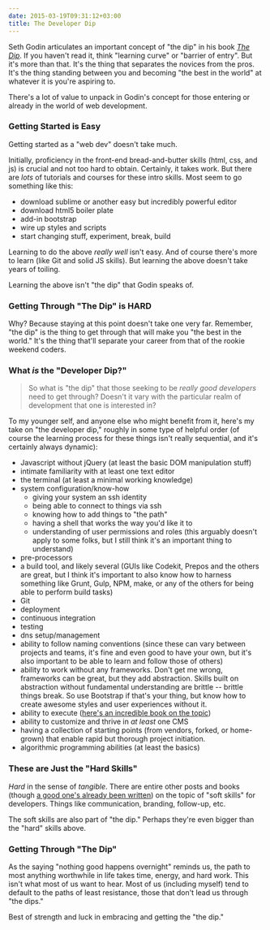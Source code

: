 ```yaml
---
date: 2015-03-19T09:31:12+03:00
title: The Developer Dip
---
```


Seth Godin articulates an important concept of "the dip" in his book *[The Dip](http://amzn.to/19EM2Nn)*. If you haven't read it, think "learning curve" or "barrier of entry". But it's more than that. It's the thing that separates the novices from the pros. It's the thing standing between you and becoming "the best in the world" at whatever it is you're aspiring to. 

There's a lot of value to unpack in Godin's concept for those entering or already in the world of web development.

<!--more-->

### Getting Started is Easy

Getting started as a "web dev" doesn't take much. 

Initially, proficiency in the front-end bread-and-butter skills (html, css, and js) is crucial and not too hard to obtain. Certainly, it takes work. But there are *lots* of tutorials and courses for these intro skills. Most seem to go something like this:

- download sublime or another easy but incredibly powerful editor
- download html5 boiler plate
- add-in bootstrap
- wire up styles and scripts
- start changing stuff, experiment, break, build

Learning to do the above *really well* isn't easy. And of course there's more to learn (like Git and solid JS skills). But learning the above doesn't take years of toiling. 

Learning the above isn't "the dip" that Godin speaks of. 

### Getting Through "The Dip" is HARD

Why? Because staying at this point doesn't take one very far. Remember, "the dip" is the thing to get through that will make you "the best in the world." It's the thing that'll separate your career from that of the rookie weekend coders.

### What *is* the "Developer Dip?"

> So what is "the dip" that those seeking to be *really good developers* need to get through? Doesn't it vary with the particular realm of development that one is interested in? 

To my younger self, and anyone else who might benefit from it, here's my take on "the developer dip," roughly in some type of helpful order (of course the learning process for these things isn't really sequential, and it's certainly always dynamic): 

- Javascript without jQuery (at least the basic DOM manipulation stuff)
- intimate familiarity with at least one text editor
- the terminal (at least a minimal working knowledge)
- system configuration/know-how 
    - giving your system an ssh identity
    - being able to connect to things via ssh
    - knowing how to add things to "the path"
    - having a shell that works the way you'd like it to
    - understanding of user permissions and roles (this arguably doesn't apply to some folks, but I still think it's an important thing to understand)
- pre-processors 
- a build tool, and likely several (GUIs like Codekit, Prepos and the others are great, but I think it's important to also know how to harness something like Grunt, Gulp, NPM, make, or any of the others for being able to perform build tasks)
- Git 
- deployment
- continuous integration
- testing
- dns setup/management
- ability to follow naming conventions (since these can vary between projects and teams, it's fine and even good to have your own, but it's also important to be able to learn and follow those of others)
- ability to work without any frameworks. Don't get me wrong, frameworks can be great, but they add abstraction. Skills built on abstraction without fundamental understanding are brittle -- brittle things break. So use Bootstrap if that's your thing, but know how to create awesome styles and user experiences without it. 
- ability to execute ([here's an incredible book on the topic](http://executebook.com/))
- ability to customize and thrive in *at least* one CMS
- having a collection of starting points (from vendors, forked, or home-grown) that enable rapid but thorough project initiation. 
- algorithmic programming abilities (at least the basics)

### These are Just the "Hard Skills"

*Hard* in the sense of *tangible*. There are entire other posts and books (though [a good one's already been written](http://amzn.to/1DnGP8h)) on the topic of "soft skills" for developers. Things like communication, branding, follow-up, etc.

The soft skills are also part of "the dip." Perhaps they're even bigger than the "hard" skills above. 

### Getting Through "The Dip"

As the saying "nothing good happens overnight" reminds us, the path to most anything worthwhile in life takes time, energy, and hard work. This isn't what most of us want to hear. Most of us (including myself) tend to default to the paths of least resistance, those that don't lead us through "the dips."

Best of strength and luck in embracing and getting the "the dip."  